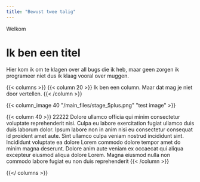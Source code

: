 ```yaml
---
title: "Bewust twee talig"
---
```


Welkom

# Ik ben een titel

Hier kom ik om te klagen over all bugs die ik heb, maar geen zorgen ik programeer niet dus ik klaag vooral over muggen.

{{< columns >}}
{{< column 20 >}}
Ik ben een column. Maar dat mag je niet door vertellen.
{{< /column >}}

{{< column_image 40 "/main_files/stage_5plus.png" "test image" >}}

{{< column 40 >}}
22222 Dolore ullamco officia qui minim consectetur voluptate reprehenderit nisi. Culpa eu labore exercitation fugiat ullamco duis duis laborum dolor. Ipsum labore non in anim nisi eu consectetur consequat id proident amet aute. Sint ullamco culpa veniam nostrud incididunt sint. Incididunt voluptate ea dolore Lorem commodo dolore tempor amet do minim magna deserunt. Dolore anim aute veniam ex occaecat qui aliqua excepteur eiusmod aliqua dolore Lorem. Magna eiusmod nulla non commodo labore fugiat eu non duis reprehenderit
{{< /column >}}

{{</ columns >}}
